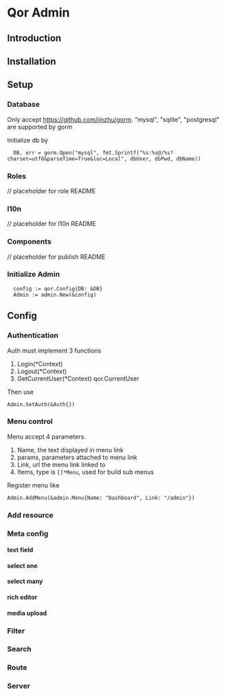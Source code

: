 # Qor Admin

## Introduction

## Installation

## Setup

### Database

  Only accept https://github.com/jinzhu/gorm. "mysql", "sqlite", "postgresql" are supported by gorm

  Initialize db by

      DB, err = gorm.Open("mysql", fmt.Sprintf("%s:%s@/%s?charset=utf8&parseTime=True&loc=Local", dbUser, dbPwd, dbName))

### Roles

  // placeholder for role README

### l10n

  // placeholder for l10n README

### Components

  // placeholder for publish README

### Initialize Admin

      config := qor.Config{DB: &DB}
      Admin := admin.New(&config)

## Config

### Authentication

  Auth must implement 3 functions

  1. Login(*Context)
  2. Logout(*Context)
  3. GetCurrentUser(*Context) qor.CurrentUser

  Then use

    Admin.SetAuth(&Auth{})

### Menu control

  Menu accept 4 parameters.

  1. Name, the text displayed in menu link
  2. params, parameters attached to menu link
  3. Link, url the menu link linked to
  4. Items, type is `[]*Menu`, used for build sub menus

  Register menu like

    Admin.AddMenu(&admin.Menu{Name: "Dashboard", Link: "/admin"})

### Add resource

### Meta config

#### text field

#### select one

#### select many

#### rich editor

#### media upload

### Filter
### Search
### Route
### Server
